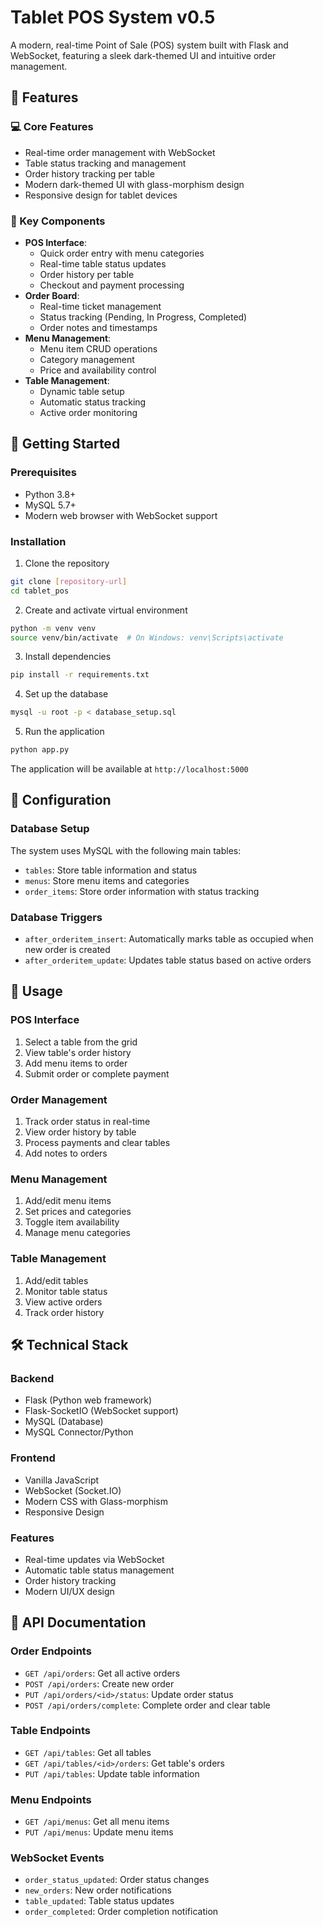 # Tablet POS System v0.5

A modern, real-time Point of Sale (POS) system built with Flask and WebSocket, featuring a sleek dark-themed UI and intuitive order management.

## 🌟 Features

### 💻 Core Features
- Real-time order management with WebSocket
- Table status tracking and management
- Order history tracking per table
- Modern dark-themed UI with glass-morphism design
- Responsive design for tablet devices

### 🎯 Key Components
- **POS Interface**: 
  - Quick order entry with menu categories
  - Real-time table status updates
  - Order history per table
  - Checkout and payment processing
- **Order Board**: 
  - Real-time ticket management
  - Status tracking (Pending, In Progress, Completed)
  - Order notes and timestamps
- **Menu Management**: 
  - Menu item CRUD operations
  - Category management
  - Price and availability control
- **Table Management**: 
  - Dynamic table setup
  - Automatic status tracking
  - Active order monitoring

## 🚀 Getting Started

### Prerequisites
- Python 3.8+
- MySQL 5.7+
- Modern web browser with WebSocket support

### Installation

1. Clone the repository
```bash
git clone [repository-url]
cd tablet_pos
```

2. Create and activate virtual environment
```bash
python -m venv venv
source venv/bin/activate  # On Windows: venv\Scripts\activate
```

3. Install dependencies
```bash
pip install -r requirements.txt
```

4. Set up the database
```bash
mysql -u root -p < database_setup.sql
```

5. Run the application
```bash
python app.py
```

The application will be available at `http://localhost:5000`

## 🔧 Configuration

### Database Setup
The system uses MySQL with the following main tables:
- `tables`: Store table information and status
- `menus`: Store menu items and categories
- `order_items`: Store order information with status tracking

### Database Triggers
- `after_orderitem_insert`: Automatically marks table as occupied when new order is created
- `after_orderitem_update`: Updates table status based on active orders

## 📱 Usage

### POS Interface
1. Select a table from the grid
2. View table's order history
3. Add menu items to order
4. Submit order or complete payment

### Order Management
1. Track order status in real-time
2. View order history by table
3. Process payments and clear tables
4. Add notes to orders

### Menu Management
1. Add/edit menu items
2. Set prices and categories
3. Toggle item availability
4. Manage menu categories

### Table Management
1. Add/edit tables
2. Monitor table status
3. View active orders
4. Track order history

## 🛠 Technical Stack

### Backend
- Flask (Python web framework)
- Flask-SocketIO (WebSocket support)
- MySQL (Database)
- MySQL Connector/Python

### Frontend
- Vanilla JavaScript
- WebSocket (Socket.IO)
- Modern CSS with Glass-morphism
- Responsive Design

### Features
- Real-time updates via WebSocket
- Automatic table status management
- Order history tracking
- Modern UI/UX design

## 📝 API Documentation

### Order Endpoints
- `GET /api/orders`: Get all active orders
- `POST /api/orders`: Create new order
- `PUT /api/orders/<id>/status`: Update order status
- `POST /api/orders/complete`: Complete order and clear table

### Table Endpoints
- `GET /api/tables`: Get all tables
- `GET /api/tables/<id>/orders`: Get table's orders
- `PUT /api/tables`: Update table information

### Menu Endpoints
- `GET /api/menus`: Get all menu items
- `PUT /api/menus`: Update menu items

### WebSocket Events
- `order_status_updated`: Order status changes
- `new_orders`: New order notifications
- `table_updated`: Table status updates
- `order_completed`: Order completion notification
